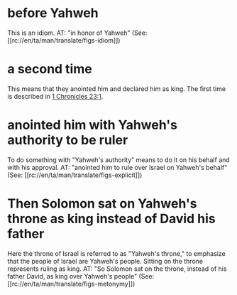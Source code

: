 # before Yahweh

This is an idiom. AT: "in honor of Yahweh" (See: [[rc://en/ta/man/translate/figs-idiom]])

# a second time

This means that they anointed him and declared him as king. The first time is described in [1 Chronicles 23:1](../23/01.md).

# anointed him with Yahweh's authority to be ruler

To do something with "Yahweh's authority" means to do it on his behalf and with his approval. AT: "anointed him to rule over Israel on Yahweh's behalf" (See: [[rc://en/ta/man/translate/figs-explicit]])

# Then Solomon sat on Yahweh's throne as king instead of David his father

Here the throne of Israel is referred to as "Yahweh's throne," to emphasize that the people of Israel are Yahweh's people. Sitting on the throne represents ruling as king. AT: "So Solomon sat on the throne, instead of his father David, as king over Yahweh's people" (See: [[rc://en/ta/man/translate/figs-metonymy]])